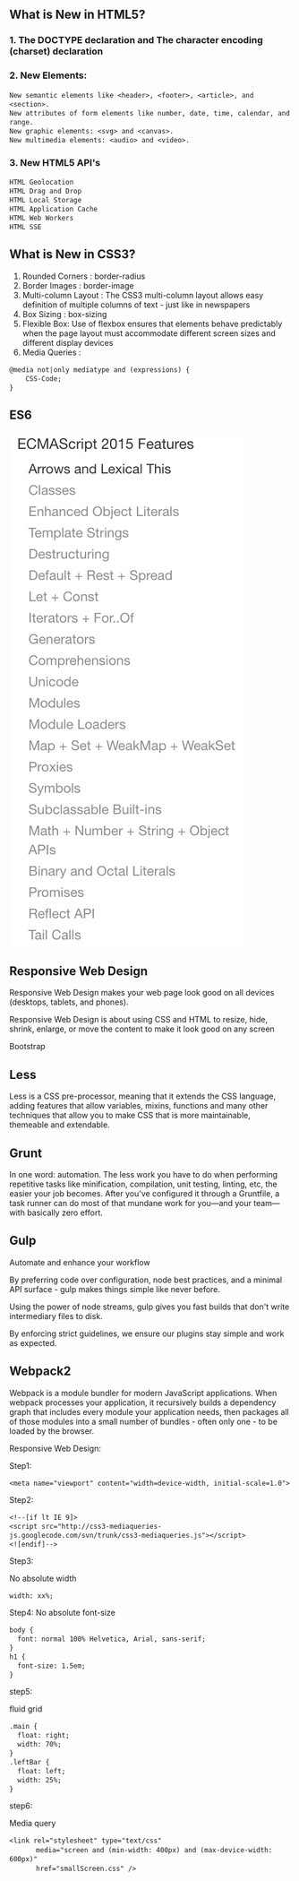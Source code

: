 
## What is New in HTML5?

### 1. The DOCTYPE declaration and The character encoding (charset) declaration

### 2. New Elements: 

```
New semantic elements like <header>, <footer>, <article>, and <section>.
New attributes of form elements like number, date, time, calendar, and range.
New graphic elements: <svg> and <canvas>.
New multimedia elements: <audio> and <video>.
```

### 3. New HTML5 API's
```
HTML Geolocation
HTML Drag and Drop
HTML Local Storage
HTML Application Cache
HTML Web Workers
HTML SSE
```

## What is New in CSS3?

1. Rounded Corners : border-radius
2. Border Images : border-image
3. Multi-column Layout : The CSS3 multi-column layout allows easy definition of multiple columns of text - just like in newspapers
4. Box Sizing : box-sizing
5. Flexible Box: Use of flexbox ensures that elements behave predictably when the page layout must accommodate different screen sizes and different display devices
6. Media Queries :
```
@media not|only mediatype and (expressions) {
    CSS-Code;
}
```

## ES6
![alt text](https://github.com/xupea/javascript-interview-questions/blob/master/Screen%20Shot%202017-08-02%20at%2011.50.40%20PM.png?raw=true "Logo Title Text 1")


## Responsive Web Design

Responsive Web Design makes your web page look good on all devices (desktops, tablets, and phones).

Responsive Web Design is about using CSS and HTML to resize, hide, shrink, enlarge, or move the content to make it look good on any screen

Bootstrap

## Less
Less is a CSS pre-processor, meaning that it extends the CSS language, adding features that allow variables, mixins, functions and many other techniques that allow you to make CSS that is more maintainable, themeable and extendable.

## Grunt
In one word: automation. The less work you have to do when performing repetitive tasks like minification, compilation, unit testing, linting, etc, the easier your job becomes. After you've configured it through a Gruntfile, a task runner can do most of that mundane work for you—and your team—with basically zero effort.

## Gulp
Automate and enhance your workflow

By preferring code over configuration, node best practices, and a minimal API surface - gulp makes things simple like never before.

Using the power of node streams, gulp gives you fast builds that don't write intermediary files to disk.

By enforcing strict guidelines, we ensure our plugins stay simple and work as expected.

## Webpack2
Webpack is a module bundler for modern JavaScript applications. When webpack processes your application, it recursively builds a dependency graph that includes every module your application needs, then packages all of those modules into a small number of bundles - often only one - to be loaded by the browser.

Responsive Web Design:

Step1:
```
<meta name="viewport" content="width=device-width, initial-scale=1.0">
```
Step2:
```
<!--[if lt IE 9]>
<script src="http://css3-mediaqueries-js.googlecode.com/svn/trunk/css3-mediaqueries.js"></script>
<![endif]-->
```
Step3:

No absolute width
```
width: xx%;
```
Step4:
No absolute font-size
```
body {
  font: normal 100% Helvetica, Arial, sans-serif;
}
h1 {
  font-size: 1.5em; 
}
```
step5:

fluid grid
```
.main {
  float: right;
  width: 70%; 
}
.leftBar {
  float: left;
  width: 25%;
}
```
step6:

Media query
```
<link rel="stylesheet" type="text/css"
　　　　media="screen and (min-width: 400px) and (max-device-width: 600px)"
　　　　href="smallScreen.css" />
```


